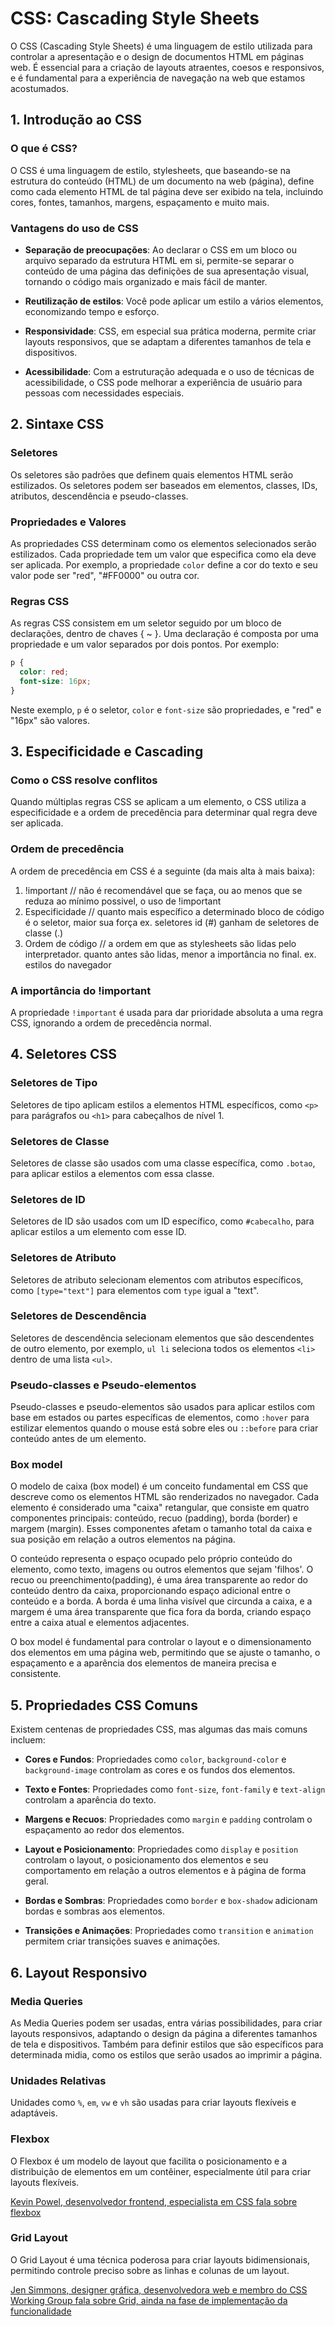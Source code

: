 # CSS: Cascading Style Sheets

O CSS (Cascading Style Sheets) é uma linguagem de estilo utilizada para controlar a apresentação e o design de documentos HTML em páginas web. É essencial para a criação de layouts atraentes, coesos e responsivos, e é fundamental para a experiência de navegação na web que estamos acostumados.

## 1. Introdução ao CSS

### O que é CSS?

O CSS é uma linguagem de estilo, stylesheets, que baseando-se na estrutura do conteúdo (HTML) de um documento na web (página), define como cada elemento HTML de tal página deve ser exibido na tela, incluindo cores, fontes, tamanhos, margens, espaçamento e muito mais.

### Vantagens do uso de CSS

- **Separação de preocupações**: Ao declarar o CSS em um bloco ou arquivo separado da estrutura HTML em si, permite-se separar o conteúdo de uma página das definições de sua apresentação visual, tornando o código mais organizado e mais fácil de manter.

- **Reutilização de estilos**: Você pode aplicar um estilo a vários elementos, economizando tempo e esforço.

- **Responsividade**: CSS, em especial sua prática moderna, permite criar layouts responsivos, que se adaptam a diferentes tamanhos de tela e dispositivos.

- **Acessibilidade**: Com a estruturação adequada e o uso de técnicas de acessibilidade, o CSS pode melhorar a experiência de usuário para pessoas com necessidades especiais.

## 2. Sintaxe CSS

### Seletores

Os seletores são padrões que definem quais elementos HTML serão estilizados. Os seletores podem ser baseados em elementos, classes, IDs, atributos, descendência e pseudo-classes.

### Propriedades e Valores

As propriedades CSS determinam como os elementos selecionados serão estilizados. Cada propriedade tem um valor que especifica como ela deve ser aplicada. Por exemplo, a propriedade `color` define a cor do texto e seu valor pode ser "red", "#FF0000" ou outra cor.

### Regras CSS

As regras CSS consistem em um seletor seguido por um bloco de declarações, dentro de chaves { ~ }. Uma declaração é composta por uma propriedade e um valor separados por dois pontos. Por exemplo:

```css
p {
  color: red;
  font-size: 16px;
}
```

Neste exemplo, `p` é o seletor, `color` e `font-size` são propriedades, e "red" e "16px" são valores.

## 3. Especificidade e Cascading

### Como o CSS resolve conflitos

Quando múltiplas regras CSS se aplicam a um elemento, o CSS utiliza a especificidade e a ordem de precedência para determinar qual regra deve ser aplicada.

### Ordem de precedência

A ordem de precedência em CSS é a seguinte (da mais alta à mais baixa):

1. !important // não é recomendável que se faça, ou ao menos que se reduza ao mínimo possivel, o uso de !important
2. Especificidade // quanto mais específico a determinado bloco de código é o seletor, maior sua força ex. seletores id (#) ganham de seletores de classe (.)
3. Ordem de código // a ordem em que as stylesheets são lidas pelo interpretador. quanto antes são lidas, menor a importância no final.  ex. estilos do navegador

### A importância do !important

A propriedade `!important` é usada para dar prioridade absoluta a uma regra CSS, ignorando a ordem de precedência normal.

## 4. Seletores CSS

### Seletores de Tipo

Seletores de tipo aplicam estilos a elementos HTML específicos, como `<p>` para parágrafos ou `<h1>` para cabeçalhos de nível 1.

### Seletores de Classe

Seletores de classe são usados com uma classe específica, como `.botao`, para aplicar estilos a elementos com essa classe.

### Seletores de ID

Seletores de ID são usados com um ID específico, como `#cabecalho`, para aplicar estilos a um elemento com esse ID.

### Seletores de Atributo

Seletores de atributo selecionam elementos com atributos específicos, como `[type="text"]` para elementos com `type` igual a "text".

### Seletores de Descendência

Seletores de descendência selecionam elementos que são descendentes de outro elemento, por exemplo, `ul li` seleciona todos os elementos `<li>` dentro de uma lista `<ul>`.

### Pseudo-classes e Pseudo-elementos

Pseudo-classes e pseudo-elementos são usados para aplicar estilos com base em estados ou partes específicas de elementos, como `:hover` para estilizar elementos quando o mouse está sobre eles ou `::before` para criar conteúdo antes de um elemento.

### Box model

O modelo de caixa (box model) é um conceito fundamental em CSS que descreve como os elementos HTML são renderizados no navegador. Cada elemento é considerado uma "caixa" retangular, que consiste em quatro componentes principais: conteúdo, recuo (padding), borda (border) e margem (margin). Esses componentes afetam o tamanho total da caixa e sua posição em relação a outros elementos na página.

O conteúdo representa o espaço ocupado pelo próprio conteúdo do elemento, como texto, imagens ou outros elementos que sejam 'filhos'. O recuo ou preenchimento(padding), é uma área transparente ao redor do conteúdo dentro da caixa, proporcionando espaço adicional entre o conteúdo e a borda. A borda é uma linha visível que circunda a caixa, e a margem é uma área transparente que fica fora da borda, criando espaço entre a caixa atual e elementos adjacentes.

O box model é fundamental para controlar o layout e o dimensionamento dos elementos em uma página web, permitindo que se ajuste o tamanho, o espaçamento e a aparência dos elementos de maneira precisa e consistente. 


## 5. Propriedades CSS Comuns

Existem centenas de propriedades CSS, mas algumas das mais comuns incluem:

- **Cores e Fundos**: Propriedades como `color`, `background-color` e `background-image` controlam as cores e os fundos dos elementos.

- **Texto e Fontes**: Propriedades como `font-size`, `font-family` e `text-align` controlam a aparência do texto.

- **Margens e Recuos**: Propriedades como `margin` e `padding` controlam o espaçamento ao redor dos elementos.

- **Layout e Posicionamento**: Propriedades como `display` e `position` controlam o layout, o posicionamento dos elementos e seu comportamento em relação a outros elementos e à página de forma geral.

- **Bordas e Sombras**: Propriedades como `border` e `box-shadow` adicionam bordas e sombras aos elementos.

- **Transições e Animações**: Propriedades como `transition` e `animation` permitem criar transições suaves e animações.

## 6. Layout Responsivo

### Media Queries

As Media Queries podem ser usadas, entra várias possibilidades, para criar layouts responsivos, adaptando o design da página a diferentes tamanhos de tela e dispositivos. Também para definir estilos que são específicos para determinada midia, como os estilos que serão usados ao imprimir a página.

### Unidades Relativas

Unidades como `%`, `em`, `vw` e `vh` são usadas para criar layouts flexíveis e adaptáveis.

### Flexbox

O Flexbox é um modelo de layout que facilita o posicionamento e a distribuição de elementos em um contêiner, especialmente útil para criar layouts flexíveis.

[Kevin Powel, desenvolvedor frontend, especialista em CSS fala sobre flexbox](https://www.youtube.com/watch?v=u044iM9xsWU)

### Grid Layout

O Grid Layout é uma técnica poderosa para criar layouts bidimensionais, permitindo controle preciso sobre as linhas e colunas de um layout.

[Jen Simmons, designer gráfica, desenvolvedora web e membro do CSS Working Group fala sobre Grid, ainda na fase de implementação da funcionalidade](https://www.youtube.com/watch?v=t0b3uBoDkBs)